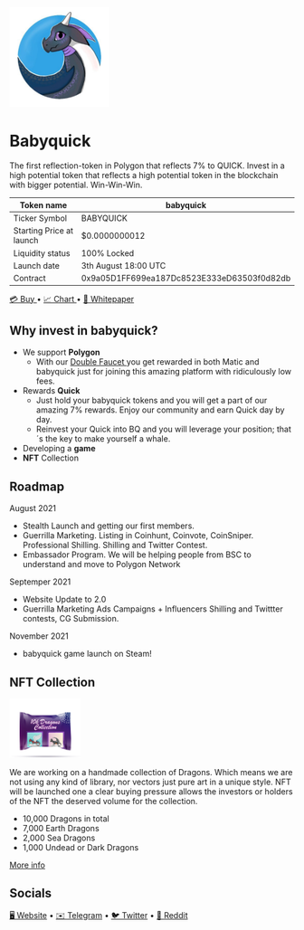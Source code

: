 <img src="./image.jpg/" width="35%"/>

# Babyquick

The first reflection-token in Polygon that reflects 7% to QUICK. Invest in a high potential token that reflects a high potential token in the blockchain with bigger potential. Win-Win-Win.

| Token name               | babyquick                                  |
| ------------------------ | ------------------------------------------ |
| Ticker Symbol            | BABYQUICK                                  |
| Starting Price at launch | $0.0000000012                              |
| Liquidity status         | 100% Locked                                |
| Launch date              | 3th August 18:00 UTC                       |
| Contract                 | 0x9a05D1FF699ea187Dc8523E333eD63503f0d82db |

<p>
    <a href="https://quickswap.exchange/#/swap?outputCurrency=0x9a05D1FF699ea187Dc8523E333eD63503f0d82db">
        💳 Buy
    </a> 
    •
    <a href="https://nomics.com/assets/babyquick-babyquick">
        📈 Chart
    </a> 
    •
    <a href="https://secureservercdn.net/160.153.137.40/e83.325.myftpupload.com/wp-content/uploads/2021/11/BABYQUICK-Whitepar.pdf">
        📝 Whitepaper
    </a>
</p>

## Why invest in babyquick?

-   We support **Polygon**
    -   With our <a href="https://babyquick.app/polygon/">Double Faucet
        </a> you get rewarded in both Matic and babyquick just for joining this amazing platform with ridiculously low fees.
-   Rewards **Quick**
    -   Just hold your babyquick tokens and you will get a part of our amazing 7% rewards. Enjoy our community and earn Quick day by day.
    -   Reinvest your Quick into BQ and you will leverage your position; that´s the key to make yourself a whale.
-   Developing a **game**
-   **NFT** Collection

## Roadmap

August 2021

-   Stealth Launch and getting our first members.
-   Guerrilla Marketing. Listing in Coinhunt, Coinvote, CoinSniper. Professional Shilling. Shilling and Twitter Contest.
-   Embassador Program. We will be helping people from BSC to understand and move to Polygon Network

Septemper 2021

-   Website Update to 2.0
-   Guerrilla Marketing Ads Campaigns + Influencers Shilling and Twittter contests, CG Submission.

November 2021

-   babyquick game launch on Steam!

## NFT Collection

<img src="./nft_image.png/" width="25%"/>

We are working on a handmade collection of Dragons. Which means we are not using any kind of library, nor vectors just pure art in a unique style.
NFT will be launched one a clear buying pressure allows the investors or holders of the NFT the deserved volume for the collection.

-   10,000 Dragons in total
-   7,000 Earth Dragons
-   2,000 Sea Dragons
-   1,000 Undead or Dark Dragons

<a href="https://t.me/babyquickannouncements/86">More info</a>

## Socials

<p>
    <a href="#">🖥️ Website</a> •
    <a href="#">✉️ Telegram</a> •
    <a href="#">🐦 Twitter</a> •
    <a href="#">💬 Reddit</a>
</p>
